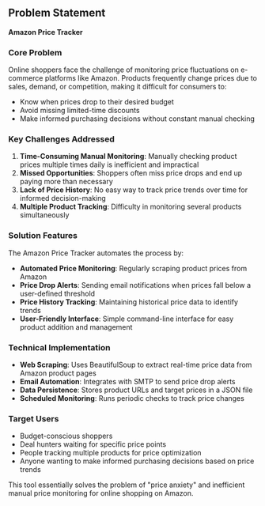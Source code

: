 ## Problem Statement

**Amazon Price Tracker**

### Core Problem
Online shoppers face the challenge of monitoring price fluctuations on e-commerce platforms like Amazon. Products frequently change prices due to sales, demand, or competition, making it difficult for consumers to:
- Know when prices drop to their desired budget
- Avoid missing limited-time discounts
- Make informed purchasing decisions without constant manual checking

### Key Challenges Addressed
1. **Time-Consuming Manual Monitoring**: Manually checking product prices multiple times daily is inefficient and impractical
2. **Missed Opportunities**: Shoppers often miss price drops and end up paying more than necessary
3. **Lack of Price History**: No easy way to track price trends over time for informed decision-making
4. **Multiple Product Tracking**: Difficulty in monitoring several products simultaneously

### Solution Features
The Amazon Price Tracker automates the process by:
- **Automated Price Monitoring**: Regularly scraping product prices from Amazon
- **Price Drop Alerts**: Sending email notifications when prices fall below a user-defined threshold
- **Price History Tracking**: Maintaining historical price data to identify trends
- **User-Friendly Interface**: Simple command-line interface for easy product addition and management

### Technical Implementation
- **Web Scraping**: Uses BeautifulSoup to extract real-time price data from Amazon product pages
- **Email Automation**: Integrates with SMTP to send price drop alerts
- **Data Persistence**: Stores product URLs and target prices in a JSON file
- **Scheduled Monitoring**: Runs periodic checks to track price changes

### Target Users
- Budget-conscious shoppers
- Deal hunters waiting for specific price points
- People tracking multiple products for price optimization
- Anyone wanting to make informed purchasing decisions based on price trends

This tool essentially solves the problem of "price anxiety" and inefficient manual price monitoring for online shopping on Amazon.
